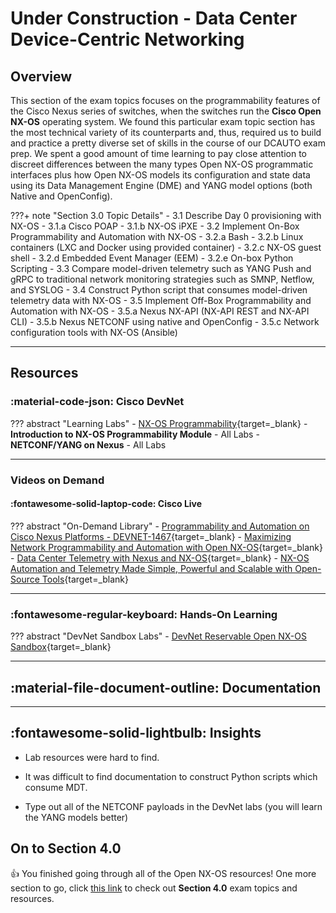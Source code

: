 # Under Construction - Data Center Device-Centric Networking

## Overview

This section of the exam topics focuses on the programmability features of the Cisco Nexus series of switches, when the switches run the **Cisco Open NX-OS** operating system.  We found this particular exam topic section has the most technical variety of its counterparts and, thus, required us to build and practice a pretty diverse set of skills in the course of our DCAUTO exam prep.  We spent a good amount of time learning to pay close attention to discreet differences between the many types Open NX-OS programmatic interfaces plus how Open NX-OS models its configuration and state data using its Data Management Engine (DME) and YANG model options (both Native and OpenConfig).

???+ note "Section 3.0 Topic Details"
    - 3.1 Describe Day 0 provisioning with NX-OS
        - 3.1.a Cisco POAP
        - 3.1.b NX-OS iPXE
    - 3.2 Implement On-Box Programmability and Automation with NX-OS
        - 3.2.a Bash
        - 3.2.b Linux containers (LXC and Docker using provided container)
        - 3.2.c NX-OS guest shell
        - 3.2.d Embedded Event Manager (EEM)
        - 3.2.e On-box Python Scripting
    - 3.3 Compare model-driven telemetry such as YANG Push and gRPC to traditional network monitoring strategies such as SMNP, Netflow, and SYSLOG
    - 3.4 Construct Python script that consumes model-driven telemetry data with NX-OS
    - 3.5 Implement Off-Box Programmability and Automation with NX-OS
        - 3.5.a Nexus NX-API (NX-API REST and NX-API CLI)
        - 3.5.b Nexus NETCONF using native and OpenConfig
        - 3.5.c Network configuration tools with NX-OS (Ansible)

---

## Resources

### :material-code-json: Cisco DevNet

??? abstract "Learning Labs"
    - [NX-OS Programmability](https://developer.cisco.com/learning/tracks/nxos-programmability "NX-OS Programmability Learning Path"){target=_blank}
        - **Introduction to NX-OS Programmability Module** - All Labs
        - **NETCONF/YANG on Nexus** - All Labs

---

### Videos on Demand

#### :fontawesome-solid-laptop-code: Cisco Live

??? abstract "On-Demand Library"
    - [Programmability and Automation on Cisco Nexus Platforms - DEVNET-1467](https://www.ciscolive.com/global/on-demand-library.html?#/session/1511296148544001AtHE "Programmability and Automation on Cisco Nexus Platforms - DEVNET-1467"){target=_blank}
    - [Maximizing Network Programmability and Automation with Open NX-OS](https://www.ciscolive.com/global/on-demand-library.html?#/session/1509501635501001PcDT "Maximizing Network Programmability and Automation with Open NX-OS"){target=_blank}
    - [Data Center Telemetry with Nexus and NX-OS](https://www.ciscolive.com/global/on-demand-library.html?#/session/1517500106507001F3Ph "Data Center Telemetry with Nexus and NX-OS"){target=_blank}
    - [NX-OS Automation and Telemetry Made Simple, Powerful and Scalable with Open-Source Tools](https://www.ciscolive.com/global/on-demand-library.html?#/session/1542224312195001r70N "NX-OS Automation and Telemetry Made Simple, Powerful and Scalable with Open-Source Tools"){target=_blank}

---

### :fontawesome-regular-keyboard: Hands-On Learning

??? abstract "DevNet Sandbox Labs"
    - [DevNet Reservable Open NX-OS Sandbox](https://devnetsandbox.cisco.com/RM/Diagram/Index/0e22761d-f813-415d-a557-24fa0e17ab50?diagramType=Topology "DevNet Reservable Open NX-OS Sandbox"){target=_blank}

---

## :material-file-document-outline: Documentation

---

## :fontawesome-solid-lightbulb: Insights

- Lab resources were hard to find.

- It was difficult to find documentation to construct Python scripts which consume MDT.

- Type out all of the NETCONF payloads in the DevNet labs (you will learn the YANG models better)

## On to Section 4.0

:thumbsup:  You finished going through all of the Open NX-OS resources!  One more section to go, click [this link](section_4.md "Section 4.0") to check out **Section 4.0** exam topics and resources.

